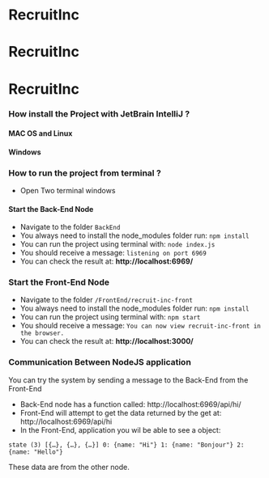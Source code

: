 ﻿# RecruitInc
# RecruitInc
# RecruitInc

### How install the Project with JetBrain IntelliJ ?

#### MAC OS and Linux

#### Windows 


### How to run the project from terminal ?
- Open Two terminal windows 
#### Start the Back-End Node 
 - Navigate to the folder `BackEnd`
 - You always need to install the node_modules folder
 run:  `npm install`
 - You can run the project using terminal with: `node index.js`
 - You should receive a message: `listening on port 6969`
 - You can check the result at: **http://localhost:6969/**

 ### Start the Front-End Node
  - Navigate to the folder `/FrontEnd/recruit-inc-front`
 - You always need to install the node_modules folder
 run:  `npm install`
 - You can run the project using terminal with: `npm start`
 - You should receive a message: `You can now view recruit-inc-front in the browser.`
 - You can check the result at: **http://localhost:3000/**


### Communication Between NodeJS application
You can try the system by sending a message to the Back-End from the Front-End
- Back-End node has a function called: http://localhost:6969/api/hi/
- Front-End will attempt to get the data returned by the get at: http://localhost:6969/api/hi
- In the Front-End, application you wil be able to see a object:

`state (3) [{…}, {…}, {…}] 0: {name: "Hi"} 1: {name: "Bonjour"} 2: {name: "Hello"} `

These data are from the other node. 
